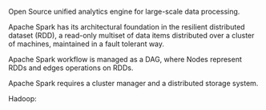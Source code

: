 Open Source unified analytics engine for large-scale data processing. 

Apache Spark has its architectural foundation in the resilient distributed dataset (RDD), a read-only multiset of data items distributed over a cluster of machines, maintained in a fault tolerant way. 

Apache Spark workflow is managed as a DAG, where Nodes represent RDDs and edges operations on RDDs. 

Apache Spark requires a cluster manager and a distributed storage system. 

Hadoop:





